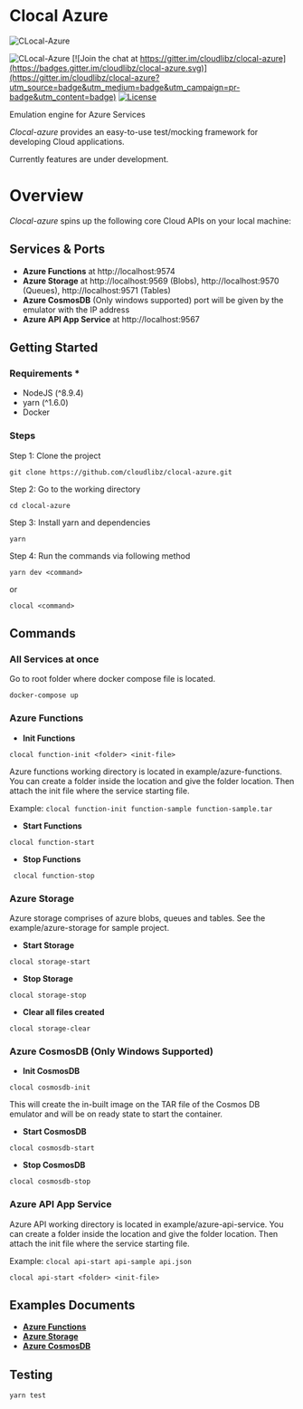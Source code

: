 # Clocal Azure

![CLocal-Azure](./src/assets/clocal-logo.png)

![[CLocal-Azure](https://github.com/cloudlibz/clocal-azure)](https://img.shields.io/badge/CLocal-Azure-blue.svg)
[![Join the chat at https://gitter.im/cloudlibz/clocal-azure](https://badges.gitter.im/cloudlibz/clocal-azure.svg)](https://gitter.im/cloudlibz/clocal-azure?utm_source=badge&utm_medium=badge&utm_campaign=pr-badge&utm_content=badge)
[![License](https://img.shields.io/badge/License-Apache%202.0-blue.svg)](https://opensource.org/licenses/Apache-2.0)

Emulation engine for Azure Services 

_Clocal-azure_ provides an easy-to-use test/mocking framework for developing Cloud applications.

Currently features are under development.

# Overview

_Clocal-azure_ spins up the following core Cloud APIs on your local machine:

## Services & Ports
* **Azure Functions** at http://localhost:9574
* **Azure Storage** at http://localhost:9569 (Blobs), http://localhost:9570 (Queues), http://localhost:9571 (Tables)
* **Azure CosmosDB** (Only windows supported) port will be given by the emulator with the IP address
* **Azure API App Service** at http://localhost:9567

## Getting Started

### Requirements \*

* NodeJS (^8.9.4)
* yarn (^1.6.0)
* Docker

### Steps

Step 1: Clone the project
```
git clone https://github.com/cloudlibz/clocal-azure.git
```

Step 2: Go to the working directory
```
cd clocal-azure
```

Step 3: Install yarn and dependencies
```
yarn
```

Step 4: Run the commands via following method
```
yarn dev <command> 
```
or
```
clocal <command>
```

## Commands

### All Services at once

Go to root folder where docker compose file is located.
```
docker-compose up
```

### Azure Functions 

* **Init Functions**
```
clocal function-init <folder> <init-file>
```
Azure functions working directory is located in example/azure-functions.
You can create a folder inside the location and give the folder location.
Then attach the init file where the service starting file.

Example: ```clocal function-init function-sample function-sample.tar```

* **Start Functions**
```
clocal function-start
```
* **Stop Functions**
```
 clocal function-stop 
 ```

### Azure Storage 
Azure storage comprises of azure blobs, queues and tables. See the example/azure-storage for sample project.

* **Start Storage**
```
clocal storage-start
```
* **Stop Storage**
```
clocal storage-stop
```
* **Clear all files created**
```
clocal storage-clear
```

### Azure CosmosDB (Only Windows Supported)

* **Init CosmosDB**
```
clocal cosmosdb-init
```
This will create the in-built image on the TAR file of the Cosmos DB emulator and will be on ready state to start the container.

* **Start CosmosDB**
```
clocal cosmosdb-start
```
* **Stop CosmosDB**
```
clocal cosmosdb-stop
```

### Azure API App Service 

Azure API working directory is located in example/azure-api-service.
You can create a folder inside the location and give the folder location.
Then attach the init file where the service starting file.

Example: ```clocal api-start api-sample api.json```

```
clocal api-start <folder> <init-file>
```

## Examples Documents

* **[Azure Functions](./docs/azure-functions.md)**
* **[Azure Storage](./docs/azure-storage.md)**
* **[Azure CosmosDB](./docs/azure-cosmosdb.md)**

## Testing

```
yarn test
```



